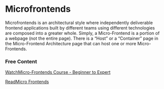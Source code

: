 # Microfrontends

Microfrontends is an architectural style where independently deliverable frontend applications built by different teams using different technologies are composed into a greater whole. Simply, a Micro-Frontend is a portion of a webpage (not the entire page). There is a “Host” or a “Container” page in the Micro-Frontend Architecture page that can host one or more Micro-Frontends.

### Free Content

[WatchMicro-Frontends Course - Beginner to Expert](https://www.youtube.com/watch?v=lKKsjpH09dU)

[ReadMicro Frontends](https://micro-frontends.org/)
